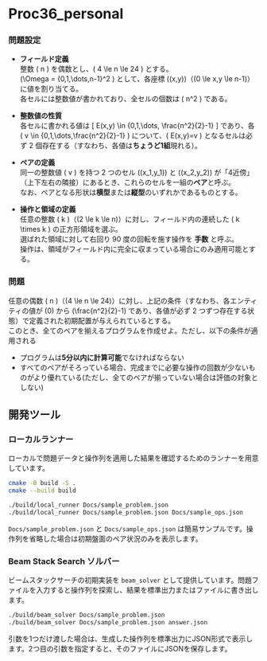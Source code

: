# Proc36_personal

### 問題設定

- **フィールド定義**  
  整数 \( n \) を偶数とし、\( 4 \le n \le 24 \) とする。  
  \(\Omega = \{0,1,\dots,n-1\}^2 \) として、各座標 \((x,y)\)（\(0 \le x,y \le n-1\)）に値を割り当てる。  
  各セルには整数値が書かれており、全セルの個数は \( n^2 \) である。

- **整数値の性質**  
  各セルに書かれる値は
  \[
  E(x,y) \in \{0,1,\dots, \frac{n^2}{2}-1\}
  \]
  であり、各 \( v \in \{0,1,\dots,\frac{n^2}{2}-1\} \) について、\( E(x,y)=v \) となるセルは必ず 2 個存在する（すなわち、各値は**ちょうど1組**現れる）。

- **ペアの定義**  
  同一の整数値 \( v \) を持つ 2 つのセル \((x_1,y_1)\) と \((x_2,y_2)\) が「4近傍」（上下左右の隣接）にあるとき、これらのセルを一組の**ペア**と呼ぶ。  
  なお、ペアとなる形状は**横型**または**縦型**のいずれかであるものとする。

- **操作と領域の定義**  
  任意の整数 \( k \)（\(2 \le k \le n\)）に対し、フィールド内の連続した \( k \times k \) の正方形領域を選ぶ。  
  選ばれた領域に対して右回り 90 度の回転を施す操作を **手数** と呼ぶ。  
  操作は、領域がフィールド内に完全に収まっている場合にのみ適用可能とする。  


### 問題
  任意の偶数 \( n \)（\(4 \le n \le 24\)）に対し、上記の条件（すなわち、各エンティティの値が \(0\) から \(\frac{n^2}{2}-1\) であり、各値が必ず 2 つずつ存在する状態）で定義された初期配置が与えられているとする。  
  このとき、全てのペアを揃えるプログラムを作成せよ。ただし、以下の条件が適用される
  - プログラムは**5分以内に計算可能**でなければならない
  - すべてのペアがそろっている場合、完成までに必要な操作の回数が少ないものがより優れている(ただし、全てのペアが揃っていない場合は評価の対象としない)

## 開発ツール

### ローカルランナー

ローカルで問題データと操作列を適用した結果を確認するためのランナーを用意しています。

```bash
cmake -B build -S .
cmake --build build

./build/local_runner Docs/sample_problem.json
./build/local_runner Docs/sample_problem.json Docs/sample_ops.json
```

`Docs/sample_problem.json` と `Docs/sample_ops.json` は簡易サンプルです。操作列を省略した場合は初期盤面のペア状況のみを表示します。

### Beam Stack Search ソルバー

ビームスタックサーチの初期実装を `beam_solver` として提供しています。問題ファイルを入力すると操作列を探索し、結果を標準出力またはファイルに書き出します。

```bash
./build/beam_solver Docs/sample_problem.json
./build/beam_solver Docs/sample_problem.json answer.json
```

引数を1つだけ渡した場合は、生成した操作列を標準出力にJSON形式で表示します。2つ目の引数を指定すると、そのファイルにJSONを保存します。